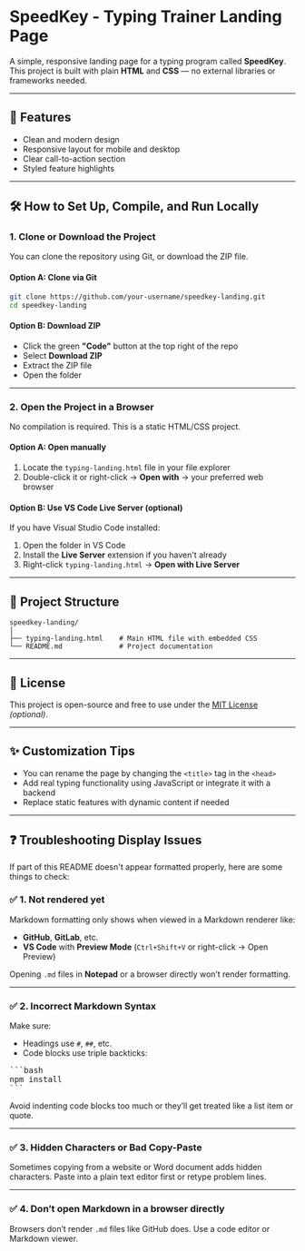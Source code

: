 
# SpeedKey - Typing Trainer Landing Page

A simple, responsive landing page for a typing program called **SpeedKey**. This project is built with plain **HTML** and **CSS** — no external libraries or frameworks needed.

---

## 🚀 Features

- Clean and modern design  
- Responsive layout for mobile and desktop  
- Clear call-to-action section  
- Styled feature highlights  

---

## 🛠️ How to Set Up, Compile, and Run Locally

### 1. Clone or Download the Project

You can clone the repository using Git, or download the ZIP file.

#### Option A: Clone via Git

```bash
git clone https://github.com/your-username/speedkey-landing.git
cd speedkey-landing
```

#### Option B: Download ZIP

- Click the green **"Code"** button at the top right of the repo  
- Select **Download ZIP**  
- Extract the ZIP file  
- Open the folder  

---

### 2. Open the Project in a Browser

No compilation is required. This is a static HTML/CSS project.

#### Option A: Open manually

1. Locate the `typing-landing.html` file in your file explorer  
2. Double-click it or right-click → **Open with** → your preferred web browser  

#### Option B: Use VS Code Live Server (optional)

If you have Visual Studio Code installed:

1. Open the folder in VS Code  
2. Install the **Live Server** extension if you haven't already  
3. Right-click `typing-landing.html` → **Open with Live Server**  

---

## 🧪 Project Structure

```
speedkey-landing/
│
├── typing-landing.html    # Main HTML file with embedded CSS
└── README.md              # Project documentation
```

---

## 📄 License

This project is open-source and free to use under the [MIT License](LICENSE) *(optional)*.

---

## ✨ Customization Tips

- You can rename the page by changing the `<title>` tag in the `<head>`  
- Add real typing functionality using JavaScript or integrate it with a backend  
- Replace static features with dynamic content if needed  

---

## ❓ Troubleshooting Display Issues

If part of this README doesn't appear formatted properly, here are some things to check:

### ✅ 1. Not rendered yet

Markdown formatting only shows when viewed in a Markdown renderer like:
- **GitHub**, **GitLab**, etc.
- **VS Code** with **Preview Mode** (`Ctrl+Shift+V` or right-click → Open Preview)

Opening `.md` files in **Notepad** or a browser directly won’t render formatting.

---

### ✅ 2. Incorrect Markdown Syntax

Make sure:
- Headings use `#`, `##`, etc.
- Code blocks use triple backticks:

<pre>
```bash
npm install
```
</pre>

Avoid indenting code blocks too much or they’ll get treated like a list item or quote.

---

### ✅ 3. Hidden Characters or Bad Copy-Paste

Sometimes copying from a website or Word document adds hidden characters. Paste into a plain text editor first or retype problem lines.

---

### ✅ 4. Don’t open Markdown in a browser directly

Browsers don’t render `.md` files like GitHub does. Use a code editor or Markdown viewer.

